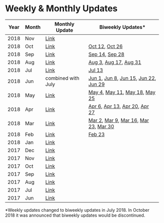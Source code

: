 # Weekly & Monthly Updates

Year | Month | Monthly Update | Biweekly Updates*
---|---|---|--- 
2018 | Nov | [Link](https://medium.com/iconominet/iconomi-monthly-update-xi-9de11e7d3662) | 
2018 | Oct | [Link](https://medium.com/iconominet/iconomi-monthly-update-x-1b123bf2bc70) | [Oct 12](https://medium.com/iconominet/the-iconomi-digest-4d43ce9f258e), [Oct 26](https://medium.com/iconominet/the-iconomi-digest-f4b79c6dfaa6) 
2018 | Sep | [Link](https://medium.com/iconominet/monthly-update-ix-a4dfbc9019e) | [Sep 14](https://medium.com/iconominet/the-iconomi-digest-b689cf1fa438), [Sep 28](https://medium.com/iconominet/the-iconomi-digest-93ef55b8dd0c)
2018| Aug | [Link](https://medium.com/iconominet/monthly-update-viii-e0b9ae04937f) | [Aug 3](https://medium.com/iconominet/the-iconomi-digest-5349d2c46ccb), [Aug 17](https://medium.com/iconominet/the-iconomi-digest-fb37a182560f), [Aug 31](https://medium.com/iconominet/the-iconomi-digest-ad12ed81a3b4)
2018 | Jul | [Link](https://medium.com/iconominet/monthly-update-vii-b21c83d0226e) | [Jul 13](https://medium.com/iconominet/the-iconomi-digest-3185b1eb868)
2018 | Jun | combined with July | [Jun 1](https://medium.com/iconominet/iconomi-weekly-update-bea9bc95c954), [Jun 8](https://medium.com/iconominet/iconomi-weekly-update-6d3d8380f961), [Jun 15](https://medium.com/iconominet/weekly-update-4949b120f441), [Jun 22](https://medium.com/iconominet/iconomi-weekly-update-a4129802faea), [Jun 29](https://medium.com/iconominet/iconomi-weekly-update-43d126ae3c6d)
2018 | May | [Link](https://medium.com/iconominet/2018-monthly-update-v-9f3e8a4ad3d8) | [May 4](https://medium.com/iconominet/iconomi-weekly-update-dd260ef06d5b), [May 11](https://medium.com/iconominet/iconomi-weekly-update-35db8cdabc8d), [May 18](https://medium.com/iconominet/iconomi-weekly-update-9a9e9a9b0ebc), [May 25](https://medium.com/iconominet/iconomi-weekly-update-9da62d09e037)
2018 | Apr | [Link](https://medium.com/iconominet/2018-monthly-update-iv-c91f95ad76fc) | [Apr 6](https://medium.com/iconominet/iconomi-weekly-update-2f6ef55bea77), [Apr 13](https://medium.com/iconominet/iconomi-weekly-update-d290aa65be14), [Apr 20](https://medium.com/iconominet/iconomi-weekly-update-2388a3013977), [Apr 27](https://medium.com/iconominet/iconomi-weekly-update-ca73a73b1580)
2018 | Mar | [Link](https://medium.com/iconominet/2018-monthly-update-iii-cc9720961ad8) | [Mar 2](https://medium.com/iconominet/iconomi-weekly-update-65a45e1b1593), [Mar 9](https://medium.com/iconominet/iconomi-weekly-update-f3841be6792e), [Mar 16](https://medium.com/iconominet/iconomi-weekly-update-15d27196a769), [Mar 23](https://medium.com/iconominet/iconomi-weekly-update-e4d7dfe52d6e), [Mar 30](https://medium.com/iconominet/iconomi-weekly-update-a2c035c84303)
2018 | Feb | [Link](https://medium.com/iconominet/2018-monthly-update-ii-5645367f1273) | [Feb 23](https://medium.com/iconominet/iconomi-weekly-update-c85caac9b079)
2018 | Jan | [Link](https://medium.com/iconominet/2018-monthly-update-i-d5921e7fb64a)
2017 | Dec | [Link](https://medium.com/iconominet/iconomi-monthly-update-december-2017-f51159ebb6f8)
2017 | Nov | [Link](https://medium.com/iconominet/iconomi-monthly-update-november-2017-a743ade01305)
2017 | Oct | [Link](https://medium.com/iconominet/iconomi-monthly-update-october-2017-2d20f0689245)
2017 | Sep | [Link](https://medium.com/iconominet/iconomi-monthly-update-september-2017-99830ff42841)
2017 | Aug | [Link](https://medium.com/iconominet/iconomi-monthly-update-august-2017-ea6e5491c653)
2017 | Jul | [Link](https://medium.com/iconominet/iconomi-monthly-update-july-2017-207ba56bfcf3)
2017 | Jun | [Link](https://medium.com/iconominet/iconomi-monthly-update-june-2017-e77f4a92b858)

*Weekly updates changed to biweekly updates in July 2018. In October 2018 it was announced that biweekly updates would be discontinued.
